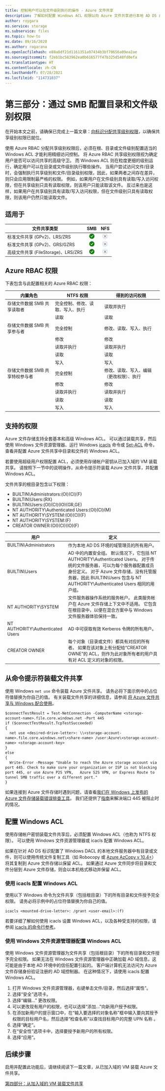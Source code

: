 ```yaml
---
title: 控制用户可以在文件级别执行的操作 - Azure 文件共享
description: 了解如何配置 Windows ACL 权限以向 Azure 文件共享进行本地 AD DS 身份验证。 允许利用精细访问控制。
author: roygara
ms.service: storage
ms.subservice: files
ms.topic: how-to
ms.date: 09/16/2020
ms.author: rogarana
ms.openlocfilehash: e88a8df21d1161351a97434b3bf70656a09ea2ae
ms.sourcegitcommit: f2eb1bc583962ea0b616577f47b325d548fd0efa
ms.translationtype: HT
ms.contentlocale: zh-CN
ms.lasthandoff: 07/28/2021
ms.locfileid: "114731037"
---
```

# <a name="part-three-configure-directory-and-file-level-permissions-over-smb"></a>第三部分：通过 SMB 配置目录和文件级别权限 

在开始本文之前，请确保已完成上一篇文章：[向标识分配共享级别权限](storage-files-identity-ad-ds-assign-permissions.md)，以确保共享级别权限已就位。

使用 Azure RBAC 分配共享级别权限后，必须在根、目录或文件级别配置适当的 Windows ACL 才能利用精细访问控制。 将 Azure RBAC 共享级别权限视为确定用户是否可以访问共享的高级守卫。 而 Windows ACL 则在粒度更细的级别运行，确定用户可以在目录或文件级别执行哪些操作。 当用户尝试访问文件/目录时，会强制执行共享级别和文件/目录级别权限，因此，如果两者之间存在差异，则只会应用限制最严格的权限。 例如，如果用户在文件级别具有读取/写入访问权限，但在共享级别只具有读取权限，则该用户只能读取该文件。 反过来也是这样，如果用户在共享级别具有读取/写入访问权限，但在文件级别只具有读取权限，则该用户仍然只能读取文件。

## <a name="applies-to"></a>适用于
| 文件共享类型 | SMB | NFS |
|-|:-:|:-:|
| 标准文件共享 (GPv2)、LRS/ZRS | ![是](../media/icons/yes-icon.png) | ![否](../media/icons/no-icon.png) |
| 标准文件共享 (GPv2)、GRS/GZRS | ![是](../media/icons/yes-icon.png) | ![否](../media/icons/no-icon.png) |
| 高级文件共享 (FileStorage)、LRS/ZRS | ![是](../media/icons/yes-icon.png) | ![否](../media/icons/no-icon.png) |

## <a name="azure-rbac-permissions"></a>Azure RBAC 权限

下表包含与此配置相关的 Azure RBAC 权限：


| 内置角色  | NTFS 权限  | 得到的访问权限  |
|---------|---------|---------|
|存储文件数据 SMB 共享读取者 | 完全控制、修改、读取、写入、执行 | 读取并执行  |
|     |   读取 |     读取  |
|存储文件数据 SMB 共享参与者  |  完全控制    |  修改、读取、写入、执行 |
|     |  修改         |  修改    |
|     |  读取并执行 |  读取并执行 |
|     |  读取           |  读取    |
|     |  写入          |  写入   |
|存储文件数据 SMB 共享特权参与者 | 完全控制  |  修改、读取、写入、编辑（更改权限）、执行 |
|     |  修改          |  修改 |
|     |  读取并执行  |  读取并执行 |
|     |  读取            |  读取   |
|     |  写入           |  写入  |



## <a name="supported-permissions"></a>支持的权限

Azure 文件存储支持全套基本和高级 Windows ACL。 可以通过装载共享，然后使用 Windows 文件资源管理器、运行 Windows [icacls](/windows-server/administration/windows-commands/icacls) 命令或 [Set-ACL](/powershell/module/microsoft.powershell.security/set-acl) 命令，查看并配置 Azure 文件共享中目录和文件的 Windows ACL。 

若要使用超级用户权限配置 ACL，必须使用存储帐户密钥从已加入域的 VM 装载共享。 请按照下一节中的说明操作，从命令提示符装载 Azure 文件共享，并配置 Windows ACL。

文件共享的根目录包含以下权限：

- BUILTIN\Administrators:(OI)(CI)(F)
- BUILTIN\Users:(RX)
- BUILTIN\Users:(OI)(CI)(IO)(GR,GE)
- NT AUTHORITY\Authenticated Users:(OI)(CI)(M)
- NT AUTHORITY\SYSTEM:(OI)(CI)(F)
- NT AUTHORITY\SYSTEM:(F)
- CREATOR OWNER:(OI)(CI)(IO)(F)

|用户|定义|
|---|---|
|BUILTIN\Administrators|作为本地 AD DS 环境的域管理员的所有用户。
|BUILTIN\Users|AD 中的内置安全组。 默认情况下，它包括 NT AUTHORITY\Authenticated Users。 对于传统的文件服务器，可以为每个服务器配置成员身份定义。 对于 Azure 文件存储，没有托管服务器，因此 BUILTIN\Users 包含与 NT AUTHORITY\Authenticated Users 相同的用户组。|
|NT AUTHORITY\SYSTEM|文件服务器操作系统的服务帐户。 此类服务帐户在 Azure 文件存储上下文中不适用。 它包含在根目录中，以便在混合方案中与 Windows 文件服务器体验保持一致。|
|NT AUTHORITY\Authenticated Users|AD 中可获取有效 Kerberos 令牌的所有用户。|
|CREATOR OWNER|每个对象（目录或文件）都具有对应的所有者。 如果在该对象上有分配给“CREATOR OWNE”的 ACL，则作为此对象所有者的用户具有对 ACL 定义的对象的权限。|



## <a name="mount-a-file-share-from-the-command-prompt"></a>从命令提示符装载文件共享

使用 Windows `net use` 命令装载 Azure 文件共享。 请务必将下面示例中的占位符值替换为你自己的值。 有关装载文件共享的详细信息，请参阅 [将 Azure 文件共享与 Windows 配合使用](storage-how-to-use-files-windows.md)。 

```
$connectTestResult = Test-NetConnection -ComputerName <storage-account-name>.file.core.windows.net -Port 445
if ($connectTestResult.TcpTestSucceeded)
{
  net use <desired-drive-letter>: \\<storage-account-name>.file.core.windows.net\<share-name> /user:Azure\<storage-account-name> <storage-account-key>
} 
else 
{
  Write-Error -Message "Unable to reach the Azure storage account via port 445. Check to make sure your organization or ISP is not blocking port 445, or use Azure P2S VPN,   Azure S2S VPN, or Express Route to tunnel SMB traffic over a different port."
}

```

如果连接到 Azure 文件存储时遇到问题，请查看[我们在 Windows 上发布的 Azure 文件存储装载错误排查工具](https://azure.microsoft.com/blog/new-troubleshooting-diagnostics-for-azure-files-mounting-errors-on-windows/)。 我们还提供了[指南](./storage-files-faq.md#on-premises-access)来解决端口 445 被阻止时的情况。 

## <a name="configure-windows-acls"></a>配置 Windows ACL

使用存储帐户密钥装载文件共享后，必须配置 Windows ACL（也称为 NTFS 权限）。 可以使用 Windows 文件资源管理器或 icacls 配置 Windows ACL。

如果在针对 AD DS 标识配置了 Windows DACL 的本地文件服务器中有目录或文件，则可以使用传统文件复制工具（如 Robocopy 或 [Azure AzCopy v 10.4+](https://github.com/Azure/azure-storage-azcopy/releases)）将其复制到 Azure 文件存储以保留 ACL。 如果通过 Azure 文件同步将目录和文件分层到 Azure 文件存储，则会以本机格式移动并保留 ACL。

### <a name="configure-windows-acls-with-icacls"></a>使用 icacls 配置 Windows ACL

使用以下 Windows 命令为文件共享（包括根目录）下的所有目录和文件授予完全权限。 请务必将示例中的占位符值替换为你自己的值。

```
icacls <mounted-drive-letter>: /grant <user-email>:(f)
```

若要详细了解如何使用 icacls 设置 Windows ACL，以及各种受支持的权限，请参阅 [icacls 的命令行参考](/windows-server/administration/windows-commands/icacls)。

### <a name="configure-windows-acls-with-windows-file-explorer"></a>使用 Windows 文件资源管理器配置 Windows ACL

使用 Windows 文件资源管理器为文件共享（包括根目录）下的所有目录和文件授予完全权限。 如果无法在 Windows 文件资源管理器中正确加载 AD 域信息，这可能是由于本地 AD 环境中的信任配置引起的。 客户端计算机无法访问为 Azure 文件存储身份验证注册的 AD 域控制器。 在这种情况下，请使用 icacls 配置 Windows ACL。

1. 打开 Windows 文件资源管理器，右键单击文件/目录，然后选择“属性”。
1. 选择“安全”选项卡。
1. 选择“编辑…” 更改权限。
1. 可以更改现有用户的权限，也可以选择“添加...”向新用户授予权限。
1. 在添加新用户的提示窗口中，在“输入要选择的对象名称”框中输入要向其授予权限的目标用户名，然后选择“检查名称”以查找目标用户的完整 UPN 名称 。
1.    选择“确定”。
1.    在“安全性”选项卡中，选择要授予新用户的所有权限。
1.    选择“应用”。


## <a name="next-steps"></a>后续步骤

启用并配置此功能后，请继续阅读下一篇文章，从已加入域的 VM 装载 Azure 文件共享。

[第四部分：从加入域的 VM 装载文件共享](storage-files-identity-ad-ds-mount-file-share.md)
